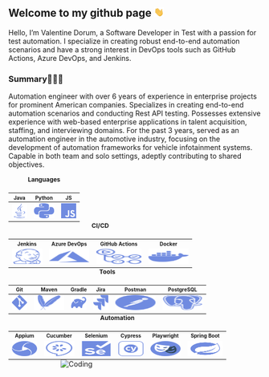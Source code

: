 ## Welcome to my github page <img src="images/hand.gif" width="20px">

Hello, I’m Valentine Dorum, a Software Developer in Test with a passion for test automation. I specialize in creating
robust end-to-end automation scenarios and have a strong interest in DevOps tools such as GitHub Actions, Azure DevOps,
and Jenkins.

### Summary👨🏻‍💻

Automation engineer with over 6 years of experience in enterprise projects for prominent American companies.
Specializes in creating end-to-end automation scenarios and conducting Rest API testing.
Possesses extensive experience with web-based enterprise applications in talent acquisition, staffing, and interviewing
domains.
For the past 3 years, served as an automation engineer in the automotive industry, focusing on the development of
automation
frameworks for vehicle infotainment systems. Capable in both team and solo settings, adeptly contributing to shared
objectives.

<table style="text-align: center; margin: 0 auto;">
  <caption style="font-size: 12px; font-weight: bold; padding-bottom: 10px;">Languages</caption>
  <tr>
    <th style="font-size: 10px;">Java</th>
    <th style="font-size: 10px;">Python</th>
    <th style="font-size: 10px;">JS</th>
  </tr>
  <tbody>
    <tr>
      <td style="text-align: center;"><a href="https://java.com/" title="java">
          <picture>
            <source media="(prefers-color-scheme: dark)" srcset="images/dark/java_dark.svg">
            <source media="(prefers-color-scheme: light)" srcset="images/light/java_light.svg">
            <img height="30" src="images/light/java_light.svg" alt="java" width="30" title="java_icon">
          </picture>
        </a></td>
      <td style="text-align: center;"><a href="https://www.python.org/" title="python">
          <picture>
            <source media="(prefers-color-scheme: dark)" srcset="images/dark/python_dark.svg">
            <source media="(prefers-color-scheme: light)" srcset="images/light/python_light.svg">
            <img height="30" src="images/light/python_light.svg" alt="python" width="40" title="python_icon">
          </picture>
        </a></td>
      <td style="text-align: center;"><a href="https://developer.mozilla.org/en-US/docs/Web/JavaScript"
          title="javascript">
          <picture>
            <source media="(prefers-color-scheme: dark)" srcset="images/dark/javascript_dark.svg">
            <source media="(prefers-color-scheme: light)" srcset="images/light/javascript_light.svg">
            <img height="30" src="images/light/javascript_light.svg" alt="javascript" width="30"
              title="javascript_icon">
          </picture>
        </a></td>
    </tr>
  </tbody>
</table>

<table style="text-align: center; margin: 0 auto;">
  <caption style="font-size: 12px; font-weight: bold; padding-bottom: 10px;">CI/CD</caption>
  <tr>
    <th style="font-size: 10px;">Jenkins</th>
    <th style="font-size: 10px;">Azure DevOps</th>
    <th style="font-size: 10px;">GitHub Actions</th>
    <th style="font-size: 10px;">Docker</th>
  </tr>
  <tr>
    <td style="text-align: center;"><a href="https://www.jenkins.io/" title="jenkins">
        <picture>
          <source media="(prefers-color-scheme: dark)" srcset="images/dark/jenkins_dark.svg">
          <source media="(prefers-color-scheme: light)" srcset="images/light/jenkins_light.svg">
          <img height="30" src="images/light/jenkins_light.svg" alt="jenkins" width="60" title="jenkins_icon">
        </picture>
      </a></td>
    <td style="text-align: center;"><a href="https://azure.microsoft.com/" title="azure">
        <picture>
          <source media="(prefers-color-scheme: dark)" srcset="images/dark/microsoft_azure_dark.svg">
          <source media="(prefers-color-scheme: light)" srcset="images/light/microsoft_azure_light.svg">
          <img height="30" src="images/light/microsoft_azure_light.svg" alt="microsoft_azure" width="80"
            title="microsoft_azure_icon">
        </picture>
      </a></td>
    <td style="text-align: center;"><a href="https://docs.github.com/" title="github actions">
        <picture>
          <source media="(prefers-color-scheme: dark)" srcset="images/dark/github_actions_dark.svg">
          <source media="(prefers-color-scheme: light)" srcset="images/light/github_actions_light.svg">
          <img height="30" src="images/light/github_actions_light.svg" alt="github_actions" width="90"
            title="github_actions_icon">
        </picture>
      </a></td>
    <td style="text-align: center;"><a href="https://www.docker.com/" title="docker">
        <picture>
          <source media="(prefers-color-scheme: dark)" srcset="images/dark/docker_dark.svg">
          <source media="(prefers-color-scheme: light)" srcset="images/light/docker_light.svg">
          <img height="30" src="images/light/docker_light.svg" alt="docker" width="80" title="docker_icon">
        </picture>
      </a></td>
  </tr>
</table>

<table style="text-align: center; margin: 0 auto;">
  <caption style="font-size: 12px; font-weight: bold; padding-bottom: 10px;">Tools</caption>
  <tr>
    <th style="font-size: 10px;">Git</th>
    <th style="font-size: 10px;">Maven</th>
    <th style="font-size: 10px;">Gradle</th>
    <th style="font-size: 10px;">Jira</th>
    <th style="font-size: 10px;">Postman</th>
    <th style="font-size: 10px;">PostgreSQL</th>
  </tr>
  <tbody>
    <td style="text-align: center;"><a href="https://git-scm.com/" title="Git">
        <picture>
          <source media="(prefers-color-scheme: dark)" srcset="images/dark/git_dark.svg">
          <source media="(prefers-color-scheme: light)" srcset="images/light/git_light.svg">
          <img height="30" src="images/light/git_light.svg" alt="git" width="30" title="git_icon">
        </picture>
      </a></td>
    <td style="text-align: center;"><a href="https://maven.apache.org/" title="Maven">
        <picture>
          <source media="(prefers-color-scheme: dark)" srcset="images/dark/apache_maven_dark.svg">
          <source media="(prefers-color-scheme: light)" srcset="images/light/apache_maven_light.svg">
          <img height="30" src="images/light/apache_maven_light.svg" alt="apache_maven" width="60"
            title="apache_maven_icon">
        </picture>
      </a></td>
    <td style="text-align: center;"><a href="https://gradle.org/" title="Gradle">
        <picture>
          <source media="(prefers-color-scheme: dark)" srcset="images/dark/gradle_dark.svg">
          <source media="(prefers-color-scheme: light)" srcset="images/light/gradle_light.svg">
          <img height="30" src="images/light/gradle_light.svg" alt="gradle" width="30" title="gradle_icon">
        </picture>
      </a></td>
    <td style="text-align: center;"><a href="https://www.atlassian.com/software/jira" title="Jira">
        <picture>
          <source media="(prefers-color-scheme: dark)" srcset="images/dark/jira_dark.svg">
          <source media="(prefers-color-scheme: light)" srcset="images/light/jira_light.svg">
          <img height="30" src="images/light/jira_light.svg" alt="jira" width="30" title="jira_icon">
        </picture>
      </a></td>
    <td style="text-align: center;"><a href="https://www.postman.com/" title="Postman">
        <picture>
          <source media="(prefers-color-scheme: dark)" srcset="images/dark/postman_dark.svg">
          <source media="(prefers-color-scheme: light)" srcset="images/light/postman_light.svg">
          <img height="30" src="images/light/postman_light.svg" alt="postman" width="80" title="postman_icon">
        </picture>
      </a></td>
    <td style="text-align: center;"><a href="https://www.postgresql.org/" title="Postgresql">
        <picture>
          <source media="(prefers-color-scheme: dark)" srcset="images/dark/postgresql_dark.svg">
          <source media="(prefers-color-scheme: light)" srcset="images/light/postgresql_light.svg">
          <img height="30" src="images/light/postgresql_light.svg" alt="postgresql" width="80" title="postgresql_icon">
        </picture>
      </a></td>
  <tbody>
</table>

<table style="text-align: center; margin: 0 auto;">
  <caption style="font-size: 12px; font-weight: bold; padding-bottom: 10px;">Automation</caption>
  <tr>
    <th style="font-size: 10px;">Appium</th>
    <th style="font-size: 10px;">Cucumber</th>
    <th style="font-size: 10px;">Selenium</th>
    <th style="font-size: 10px;">Cypress</th>
    <th style="font-size: 10px;">Playwright</th>
    <th style="font-size: 10px;">Spring Boot</th>
  </tr>
  <td style="text-align: center;"><a href="https://appium.io/" title="Appium">
      <picture>
        <source media="(prefers-color-scheme: dark)" srcset="images/dark/appium_dark.svg">
        <source media="(prefers-color-scheme: light)" srcset="images/light/appium_light.svg">
        <img height="30" src="images/light/appium_light.svg" alt="appium" width="50" title="appium_icon">
      </picture>
    </a></td>
  <td style="text-align: center;"><a href="https://cucumber.io/" title="Cucumber">
      <picture>
        <source media="(prefers-color-scheme: dark)" srcset="images/dark/cucumber_dark.svg">
        <source media="(prefers-color-scheme: light)" srcset="images/light/cucumber_light.svg">
        <img height="30" src="images/light/cucumber_light.svg" alt="cucumber" width="60" title="cucumber_icon">
      </picture>
    </a></td>
  <td style="text-align: center;"><a href="https://www.selenium.dev/" title="Selenium">
      <picture>
        <source media="(prefers-color-scheme: dark)" srcset="images/dark/selenium_dark.svg">
        <source media="(prefers-color-scheme: light)" srcset="images/light/selenium_light.svg">
        <img height="30" src="images/light/selenium_light.svg" alt="selenium" width="60" title="selenium_icon">
      </picture>
    </a></td>
  <td style="text-align: center;"><a href="https://www.cypress.io/" title="Cypress">
      <picture>
        <source media="(prefers-color-scheme: dark)" srcset="images/dark/cypress_dark.svg">
        <source media="(prefers-color-scheme: light)" srcset="images/light/cypress_light.svg">
        <img height="30" src="images/light/cypress_light.svg" alt="gradle" width="50" title="cypress_icon">
      </picture>
    </a></td>
  <td style="text-align: center;"><a href="https://playwright.dev/" title="Playwright">
      <picture>
        <source media="(prefers-color-scheme: dark)" srcset="images/dark/playwright_dark.svg">
        <source media="(prefers-color-scheme: light)" srcset="images/light/playwright_light.svg">
        <img height="30" src="images/light/playwright_light.svg" alt="gradle" width="60" title="playwright_icon">
      </picture>
    </a></td>
  <td style="text-align: center;"><a href="https://spring.io/projects/spring-boot" title="Spring Boot">
      <picture>
        <source media="(prefers-color-scheme: dark)" srcset="images/dark/spring-boot_dark.svg">
        <source media="(prefers-color-scheme: light)" srcset="images/light/spring-boot_light.svg">
        <img height="30" src="images/light/spring-boot_light.svg" alt="gradle" width="70" title="spring_boot_icon">
      </picture>
    </a></td>
</table>

<img align="right" alt="Coding" width="400" src="https://s1.gifyu.com/images/SBCLa.gif">
